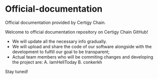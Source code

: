 # Official-documentation
Official documentation provided by Certigy Chain.

Welcome to official documentation repository on Certigy Chain GitHub!

- We will update all the necessary info gradually.
- We will upload and share the code of our software alongside with the development to fulfill our goal to be transparent;
- Actual team members who will be commiting changes and developing the project are:
A. IamHellToday
B. conkerkh

Stay tuned!
